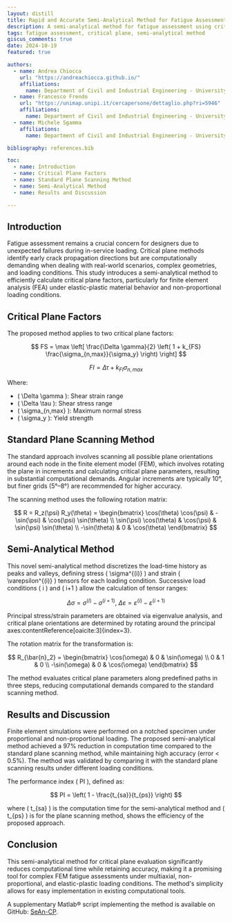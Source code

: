 ```yaml
---
layout: distill
title: Rapid and Accurate Semi-Analytical Method for Fatigue Assessment
description: A semi-analytical method for fatigue assessment using critical plane methods under non-proportional loading and material plasticity.
tags: fatigue assessment, critical plane, semi-analytical method
giscus_comments: true
date: 2024-10-19
featured: true

authors:
  - name: Andrea Chiocca
    url: "https://andreachiocca.github.io/"
    affiliations:
      name: Department of Civil and Industrial Engineering - University of Pisa
  - name: Francesco Frendo
    url: "https://unimap.unipi.it/cercapersone/dettaglio.php?ri=5946"
    affiliations:
      name: Department of Civil and Industrial Engineering - University of Pisa
  - name: Michele Sgamma
    affiliations:
      name: Department of Civil and Industrial Engineering - University of Pisa

bibliography: references.bib

toc:
  - name: Introduction
  - name: Critical Plane Factors
  - name: Standard Plane Scanning Method
  - name: Semi-Analytical Method
  - name: Results and Discussion

---
```


## Introduction

Fatigue assessment remains a crucial concern for designers due to unexpected failures during in-service loading. Critical plane methods identify early crack propagation directions but are computationally demanding when dealing with real-world scenarios, complex geometries, and loading conditions. This study introduces a semi-analytical method to efficiently calculate critical plane factors, particularly for finite element analysis (FEA) under elastic-plastic material behavior and non-proportional loading conditions.

## Critical Plane Factors

The proposed method applies to two critical plane factors:

$$
FS = \max \left[ \frac{\Delta \gamma}{2} \left( 1 + k_{FS} \frac{\sigma_{n,max}}{\sigma_y} \right) \right]
$$

$$
FI = \Delta \tau + k_{FI} \sigma_{n,max}
$$

Where:
- \( \Delta \gamma \): Shear strain range
- \( \Delta \tau \): Shear stress range
- \( \sigma_{n,max} \): Maximum normal stress
- \( \sigma_y \): Yield strength

## Standard Plane Scanning Method

The standard approach involves scanning all possible plane orientations around each node in the finite element model (FEM), which involves rotating the plane in increments and calculating critical plane parameters, resulting in substantial computational demands. Angular increments are typically 10°, but finer grids (5°–8°) are recommended for higher accuracy.

The scanning method uses the following rotation matrix:

$$
R = R_z(\psi) R_y(\theta) = \begin{bmatrix} \cos(\theta) \cos(\psi) & -\sin(\psi) & \cos(\psi) \sin(\theta) \\ \sin(\psi) \cos(\theta) & \cos(\psi) & \sin(\psi) \sin(\theta) \\ -\sin(\theta) & 0 & \cos(\theta) \end{bmatrix}
$$

## Semi-Analytical Method

This novel semi-analytical method discretizes the load-time history as peaks and valleys, defining stress \( \sigma^{(i)} \) and strain \( \varepsilon^{(i)} \) tensors for each loading condition. Successive load conditions \( i \) and \( i+1 \) allow the calculation of tensor ranges:

$$
\Delta \sigma = \sigma^{(i)} - \sigma^{(i+1)}, \: \Delta \varepsilon = \varepsilon^{(i)} - \varepsilon^{(i+1)}
$$

Principal stress/strain parameters are obtained via eigenvalue analysis, and critical plane orientations are determined by rotating around the principal axes&#8203;:contentReference[oaicite:3]{index=3}.

The rotation matrix for the transformation is:

$$
R_{\bar{n}_2} = \begin{bmatrix} \cos(\omega) & 0 & \sin(\omega) \\ 0 & 1 & 0 \\ -\sin(\omega) & 0 & \cos(\omega) \end{bmatrix}
$$

The method evaluates critical plane parameters along predefined paths in three steps, reducing computational demands compared to the standard scanning method.

## Results and Discussion

Finite element simulations were performed on a notched specimen under proportional and non-proportional loading. The proposed semi-analytical method achieved a 97% reduction in computation time compared to the standard plane scanning method, while maintaining high accuracy (error < 0.5%). The method was validated by comparing it with the standard plane scanning results under different loading conditions.

The performance index \( PI \), defined as:

$$
PI = \left( 1 - \frac{t_{sa}}{t_{ps}} \right)
$$

where \( t_{sa} \) is the computation time for the semi-analytical method and \( t_{ps} \) is for the plane scanning method, shows the efficiency of the proposed approach.

## Conclusion

This semi-analytical method for critical plane evaluation significantly reduces computational time while retaining accuracy, making it a promising tool for complex FEM fatigue assessments under multiaxial, non-proportional, and elastic-plastic loading conditions. The method's simplicity allows for easy implementation in existing computational tools.

A supplementary Matlab® script implementing the method is available on GitHub: [SeAn-CP](https://github.com/achiocca1/SeAn-CP).